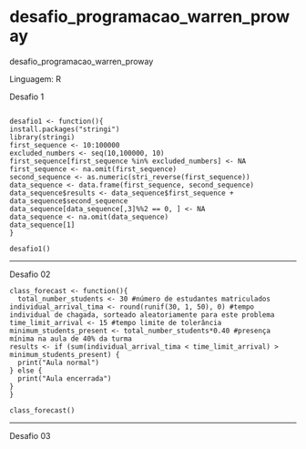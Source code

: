 # desafio_programacao_warren_proway
desafio_programacao_warren_proway

Linguagem: R

Desafio 1
```{r}

desafio1 <- function(){
install.packages("stringi")
library(stringi)
first_sequence <- 10:100000
excluded_numbers <- seq(10,100000, 10)
first_sequence[first_sequence %in% excluded_numbers] <- NA
first_sequence <- na.omit(first_sequence)
second_sequence <- as.numeric(stri_reverse(first_sequence))
data_sequence <- data.frame(first_sequence, second_sequence)
data_sequence$results <- data_sequence$first_sequence + data_sequence$second_sequence
data_sequence[data_sequence[,3]%%2 == 0, ] <- NA
data_sequence <- na.omit(data_sequence)
data_sequence[1]
}

desafio1()

```
-------------------------------------

Desafio 02

```{r}
class_forecast <- function(){
  total_number_students <- 30 #número de estudantes matriculados
individual_arrival_tima <- round(runif(30, 1, 50), 0) #tempo individual de chagada, sorteado aleatoriamente para este problema
time_limit_arrival <- 15 #tempo limite de tolerância
minimum_students_present <- total_number_students*0.40 #presença mínima na aula de 40% da turma
results <- if (sum(individual_arrival_tima < time_limit_arrival) > minimum_students_present) { 
  print("Aula normal")
} else {
  print("Aula encerrada")
}
}

class_forecast()

```
------------------------------------

Desafio 03


```{r}

```

